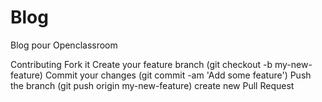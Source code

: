 # Blog
Blog pour Openclassroom

Contributing
Fork it
Create your feature branch (git checkout -b my-new-feature)
Commit your changes (git commit -am 'Add some feature')
Push the branch (git push origin my-new-feature)
create new Pull Request
